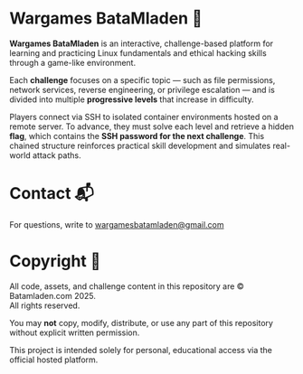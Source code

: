 # Wargames BataMladen 🚩

**Wargames BataMladen** is an interactive, challenge-based platform for learning and practicing Linux fundamentals and ethical hacking skills through a game-like environment.

Each **challenge** focuses on a specific topic — such as file permissions, network services, reverse engineering, or privilege escalation — and is divided into multiple **progressive levels** that increase in difficulty.

Players connect via SSH to isolated container environments hosted on a remote server. To advance, they must solve each level and retrieve a hidden **flag**, which contains the **SSH password for the next challenge**. This chained structure reinforces practical skill development and simulates real-world attack paths.



# Contact 📬

For questions, write to [wargamesbatamladen@gmail.com](mailto:wargamesbatamladen@gmail.com)



# Copyright 🛑

All code, assets, and challenge content in this repository are © Batamladen.com 2025.  
All rights reserved.

You may **not** copy, modify, distribute, or use any part of this repository without explicit written permission.

This project is intended solely for personal, educational access via the official hosted platform.

